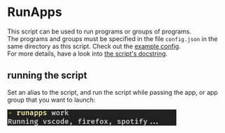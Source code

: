# RunApps

This script can be used to run programs or groups of programs.  
The programs and groups must be specified in the file `config.json` in the same directory as this script. Check out the [example config](./config.json.example).  
For more details, have a look into [the script's docstring](./RunApps.ps1#L5).

## running the script

Set an alias to the script, and run the script while passing the app, or app group that you want to launch:  

![alt text](./docs/screenshot.png "Title")
